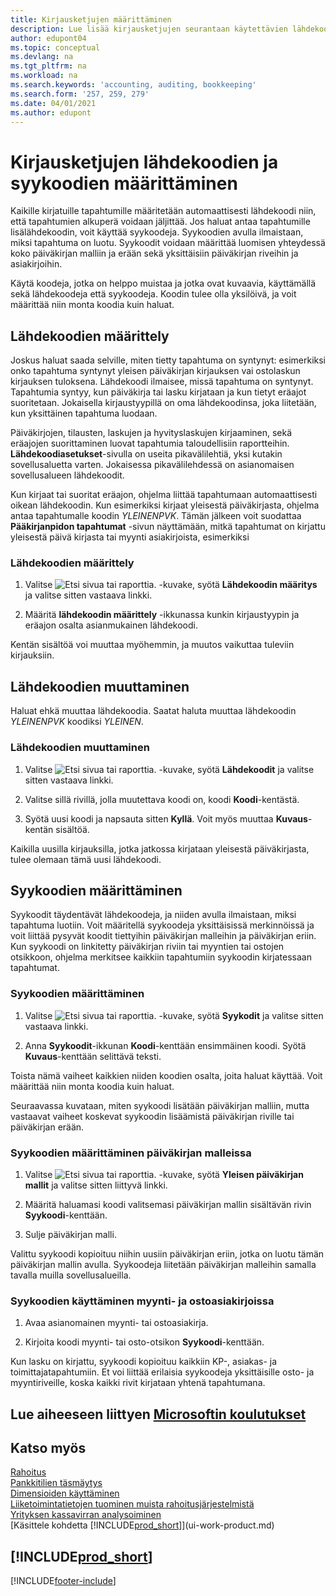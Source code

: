 ```yaml
---
title: Kirjausketjujen määrittäminen
description: Lue lisää kirjausketjujen seurantaan käytettävien lähdekoodien ja syykoodien määrittämisestä.
author: edupont04
ms.topic: conceptual
ms.devlang: na
ms.tgt_pltfrm: na
ms.workload: na
ms.search.keywords: 'accounting, auditing, bookkeeping'
ms.search.form: '257, 259, 279'
ms.date: 04/01/2021
ms.author: edupont
---
```

# <a name="setting-up-source-codes-and-reason-codes-for-audit-trails"></a><a name="setting-up-source-codes-and-reason-codes-for-audit-trails"></a><a name="setting-up-source-codes-and-reason-codes-for-audit-trails"></a>Kirjausketjujen lähdekoodien ja syykoodien määrittäminen

Kaikille kirjatuille tapahtumille määritetään automaattisesti lähdekoodi niin, että tapahtumien alkuperä voidaan jäljittää. Jos haluat antaa tapahtumille lisälähdekoodin, voit käyttää syykoodeja. Syykoodien avulla ilmaistaan, miksi tapahtuma on luotu. Syykoodit voidaan määrittää luomisen yhteydessä koko päiväkirjan malliin ja erään sekä yksittäisiin päiväkirjan riveihin ja asiakirjoihin.  

Käytä koodeja, jotka on helppo muistaa ja jotka ovat kuvaavia, käyttämällä sekä lähdekoodeja että syykoodeja. Koodin tulee olla yksilöivä, ja voit määrittää niin monta koodia kuin haluat.

## <a name="define-source-codes"></a><a name="define-source-codes"></a><a name="define-source-codes"></a>Lähdekoodien määrittely

Joskus haluat saada selville, miten tietty tapahtuma on syntynyt: esimerkiksi onko tapahtuma syntynyt yleisen päiväkirjan kirjauksen vai ostolaskun kirjauksen tuloksena. Lähdekoodi ilmaisee, missä tapahtuma on syntynyt. Tapahtumia syntyy, kun päiväkirja tai lasku kirjataan ja kun tietyt eräajot suoritetaan. Jokaisella kirjaustyypillä on oma lähdekoodinsa, joka liitetään, kun yksittäinen tapahtuma luodaan.  

Päiväkirjojen, tilausten, laskujen ja hyvityslaskujen kirjaaminen, sekä eräajojen suorittaminen luovat tapahtumia taloudellisiin raportteihin. **Lähdekoodiasetukset**-sivulla on useita pikavälilehtiä, yksi kutakin sovellusaluetta varten. Jokaisessa pikavälilehdessä on asianomaisen sovellusalueen lähdekoodit.

Kun kirjaat tai suoritat eräajon, ohjelma liittää tapahtumaan automaattisesti oikean lähdekoodin. Kun esimerkiksi kirjaat yleisestä päiväkirjasta, ohjelma antaa tapahtumalle koodin *YLEINENPVK*. Tämän jälkeen voit suodattaa **Pääkirjanpidon tapahtumat** -sivun näyttämään, mitkä tapahtumat on kirjattu yleisestä päivä kirjasta tai myynti asiakirjoista, esimerkiksi

### <a name="to-define-source-codes"></a><a name="to-define-source-codes"></a><a name="to-define-source-codes"></a>Lähdekoodien määrittely

1. Valitse ![Etsi sivua tai raporttia.](media/ui-search/search_small.png "Etsi sivua tai raporttia -kuvake") -kuvake, syötä **Lähdekoodin määritys** ja valitse sitten vastaava linkki.  

2. Määritä **lähdekoodin määrittely** -ikkunassa kunkin kirjaustyypin ja eräajon osalta asianmukainen lähdekoodi.  

Kentän sisältöä voi muuttaa myöhemmin, ja muutos vaikuttaa tuleviin kirjauksiin.

## <a name="change-source-codes"></a><a name="change-source-codes"></a><a name="change-source-codes"></a>Lähdekoodien muuttaminen

Haluat ehkä muuttaa lähdekoodia. Saatat haluta muuttaa lähdekoodin *YLEINENPVK* koodiksi *YLEINEN*.

### <a name="to-change-source-codes"></a><a name="to-change-source-codes"></a><a name="to-change-source-codes"></a>Lähdekoodien muuttaminen

1. Valitse ![Etsi sivua tai raporttia.](media/ui-search/search_small.png "Etsi sivua tai raporttia -kuvake") -kuvake, syötä **Lähdekoodit** ja valitse sitten vastaava linkki.

2. Valitse sillä rivillä, jolla muutettava koodi on, koodi **Koodi**-kentästä.

3. Syötä uusi koodi ja napsauta sitten **Kyllä**. Voit myös muuttaa **Kuvaus**-kentän sisältöä.

Kaikilla uusilla kirjauksilla, jotka jatkossa kirjataan yleisestä päiväkirjasta, tulee olemaan tämä uusi lähdekoodi.

## <a name="define-reason-codes"></a><a name="define-reason-codes"></a><a name="define-reason-codes"></a>Syykoodien määrittäminen

Syykoodit täydentävät lähdekoodeja, ja niiden avulla ilmaistaan, miksi tapahtuma luotiin. Voit määritellä syykoodeja yksittäisissä merkinnöissä ja voit liittää pysyvät koodit tiettyihin päiväkirjan malleihin ja päiväkirjan eriin. Kun syykoodi on linkitetty päiväkirjan riviin tai myyntien tai ostojen otsikkoon, ohjelma merkitsee kaikkiin tapahtumiin syykoodin kirjatessaan tapahtumat.  

### <a name="to-set-up-reason-codes"></a><a name="to-set-up-reason-codes"></a><a name="to-set-up-reason-codes"></a>Syykoodien määrittäminen

1. Valitse ![Etsi sivua tai raporttia.](media/ui-search/search_small.png "Etsi sivua tai raporttia -kuvake")  -kuvake, syötä **Syykodit** ja valitse sitten vastaava linkki.

2. Anna **Syykoodit**-ikkunan **Koodi**-kenttään ensimmäinen koodi. Syötä **Kuvaus**-kenttään selittävä teksti.

Toista nämä vaiheet kaikkien niiden koodien osalta, joita haluat käyttää. Voit määrittää niin monta koodia kuin haluat.

Seuraavassa kuvataan, miten syykoodi lisätään päiväkirjan malliin, mutta vastaavat vaiheet koskevat syykoodin lisäämistä päiväkirjan riville tai päiväkirjan erään.  

### <a name="to-assign-reason-codes-to-journal-templates"></a><a name="to-assign-reason-codes-to-journal-templates"></a><a name="to-assign-reason-codes-to-journal-templates"></a>Syykoodien määrittäminen päiväkirjan malleissa

1. Valitse ![Etsi sivua tai raporttia.](media/ui-search/search_small.png "Etsi sivua tai raporttia -kuvake")  -kuvake, syötä **Yleisen päiväkirjan mallit** ja valitse sitten liittyvä linkki.

2. Määritä haluamasi koodi valitsemasi päiväkirjan mallin sisältävän rivin **Syykoodi**-kenttään.

3. Sulje päiväkirjan malli.

Valittu syykoodi kopioituu niihin uusiin päiväkirjan eriin, jotka on luotu tämän päiväkirjan mallin avulla. Syykoodeja liitetään päiväkirjan malleihin samalla tavalla muilla sovellusalueilla.

### <a name="to-use-reason-codes-on-sales-and-purchase-documents"></a><a name="to-use-reason-codes-on-sales-and-purchase-documents"></a><a name="to-use-reason-codes-on-sales-and-purchase-documents"></a>Syykoodien käyttäminen myynti- ja ostoasiakirjoissa

1. Avaa asianomainen myynti- tai ostoasiakirja.

2. Kirjoita koodi myynti- tai osto-otsikon **Syykoodi**-kenttään.

Kun lasku on kirjattu, syykoodi kopioituu kaikkiin KP-, asiakas- ja toimittajatapahtumiin. Et voi liittää erilaisia syykoodeja yksittäisille osto- ja myyntiriveille, koska kaikki rivit kirjataan yhtenä tapahtumana.

## <a name="see-related-microsoft-training"></a><a name="see-related-microsoft-training"></a><a name="see-related-microsoft-training"></a>Lue aiheeseen liittyen [Microsoftin koulutukset](/training/paths/set-up-financial-management-dynamics-365-business-central/)

## <a name="see-also"></a><a name="see-also"></a><a name="see-also"></a>Katso myös

[Rahoitus](finance.md)  
[Pankkitilien täsmäytys](bank-manage-bank-accounts.md)  
[Dimensioiden käyttäminen](finance-dimensions.md)  
[Liiketoimintatietojen tuominen muista rahoitusjärjestelmistä](across-import-data-configuration-packages.md)  
[Yrityksen kassavirran analysoiminen](finance-analyze-cash-flow.md)  
[Käsittele kohdetta [!INCLUDE[prod_short](includes/prod_short.md)]](ui-work-product.md)  

## [!INCLUDE[prod_short](includes/free_trial_md.md)]


[!INCLUDE[footer-include](includes/footer-banner.md)]
